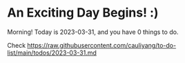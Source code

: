 # An Exciting Day Begins! :)

Morning! Today is 2023-03-31, and you have 0 things to do.

Check https://raw.githubusercontent.com/cauliyang/to-do-list/main/todos/2023-03-31.md